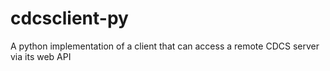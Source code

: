 # cdcsclient-py
A python implementation of a client that can access a remote CDCS server via its web API
